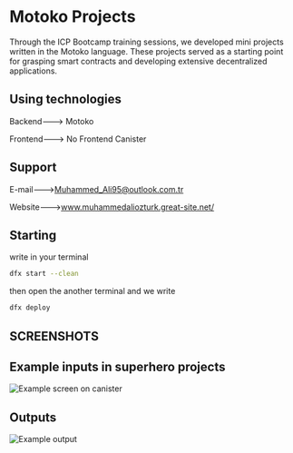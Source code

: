 
# Motoko Projects

Through the ICP Bootcamp training sessions, we developed mini projects written in the Motoko language. These projects served as a starting point for grasping smart contracts and developing extensive decentralized applications.




## Using technologies

Backend---> Motoko

Frontend---> No Frontend Canister

  
## Support




  E-mail--->Muhammed_Ali95@outlook.com.tr

  Website--->www.muhammedaliozturk.great-site.net/
  

## Starting


write in your terminal
```bash
dfx start --clean
```
then open the another terminal and we write
```bash
dfx deploy
```

  
## SCREENSHOTS
## Example inputs in superhero projects
![Example screen on canister](https://i.hizliresim.com/e3bgm65.png)
## Outputs 
![Example output](https://i.hizliresim.com/prwd7me.png)

  
